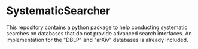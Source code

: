 # SystematicSearcher
This repository contains a python package to help conducting systematic searches on databases that do not provide advanced search interfaces. An implementation for the "DBLP" and "arXiv" databases is already included.
